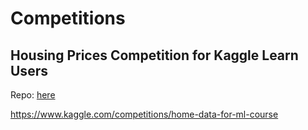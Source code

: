 # Competitions

## Housing Prices Competition for Kaggle Learn Users

Repo: [here](https://www.github.com/kevin-rupe/housing_prices_competition)

https://www.kaggle.com/competitions/home-data-for-ml-course
